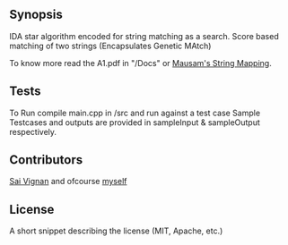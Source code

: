 


## Synopsis

IDA star algorithm encoded for string matching as a search.
Score based matching of two strings (Encapsulates Genetic MAtch)

To know more read the A1.pdf in "/Docs" or [Mausam's String Mapping](http://www.cse.iitd.ac.in/~mausam/courses/csl333/spring2015/A1/A1.pdf).

## Tests

To Run compile main.cpp in /src and run against a test case
Sample Testcases and outputs are provided in sampleInput & sampleOutput respectively.

## Contributors

[Sai Vignan](http://www.cse.iitd.ac.in/~cs5120289) and ofcourse [myself](https://githib.com/code-hippo)

## License

A short snippet describing the license (MIT, Apache, etc.)
